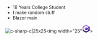 - 19 Years College Student
- I make random stuff
- Blazor main


![c-sharp-c|25x25](https://github.com/user-attachments/assets/c8c7c295-471e-4cc3-9812-8c2e0a00859a)<img width="25"<svg height="25" preserveAspectRatio="xMidYMid" viewBox="0 0 256 288" width="25" xmlns="http://www.w3.org/2000/svg"><path d="m255.569 84.452376c-.002-4.83-1.035-9.098-3.124-12.761-2.052-3.602-5.125-6.621-9.247-9.008-34.025-19.619-68.083-39.178-102.097-58.81699995-9.17-5.294-18.061-5.101-27.163.269-13.543 7.98699995-81.348 46.83399995-101.553 58.53699995-8.321 4.817-12.37 12.189-12.372 21.771-.013 39.455 0 78.909-.013 118.365 0 4.724.991 8.909 2.988 12.517 2.053 3.711 5.169 6.813 9.386 9.254 20.206 11.703 88.02 50.547 101.56 58.536 9.106 5.373 17.997 5.565 27.17.269 34.015-19.64 68.075-39.198 102.105-58.817 4.217-2.44 7.333-5.544 9.386-9.252 1.994-3.608 2.987-7.793 2.987-12.518 0 0 0-78.889-.013-118.345" fill="#a179dc"/><path d="m128.182 143.241376-125.194 72.084c2.053 3.711 5.169 6.813 9.386 9.254 20.206 11.703 88.02 50.547 101.56 58.536 9.106 5.373 17.997 5.565 27.17.269 34.015-19.64 68.075-39.198 102.105-58.817 4.217-2.44 7.333-5.544 9.386-9.252z" fill="#280068"/><path d="m255.569 84.452376c-.002-4.83-1.035-9.098-3.124-12.761l-124.263 71.55 124.413 72.074c1.994-3.608 2.985-7.793 2.987-12.518 0 0 0-78.889-.013-118.345" fill="#390091"/><g fill="#fff"><path d="m201.892326 116.294008v13.473684h13.473684v-13.473684h6.736842v13.473684h13.473685v6.736842h-13.473685v13.473684h13.473685v6.736842h-13.473685v13.473684h-6.736842v-13.473684h-13.473684v13.473684h-6.736842v-13.473684h-13.473684v-6.736842h13.473684v-13.473684h-13.473684v-6.736842h13.473684v-13.473684zm13.473684 20.210526h-13.473684v13.473684h13.473684z"/><path d="m128.456752 48.625876c35.143771 0 65.827133 19.0862981 82.26181 47.4560675l-.16037-.2730675-41.348577 23.808283c-8.146656-13.793605-23.081479-23.1020873-40.213232-23.2937868l-.539631-.0030178c-26.125574 0-47.3060815 21.1793886-47.3060815 47.3049616 0 8.543615 2.2777748 16.552204 6.2389764 23.469476 8.1540981 14.235253 23.4829071 23.836606 41.0671051 23.836606 17.69277 0 33.108884-9.723357 41.221568-24.110835l-.197128.345313 41.286486 23.918037c-16.254398 28.129557-46.517408 47.156948-81.252701 47.536189l-1.058225.005774c-35.2545819 0-66.0252492-19.203824-82.4185122-47.72358-8.0029927-13.922969-12.5820476-30.064389-12.5820476-47.27698 0-52.4660524 42.5322682-94.99944 95.0005598-94.99944z"/></g></svg>>
